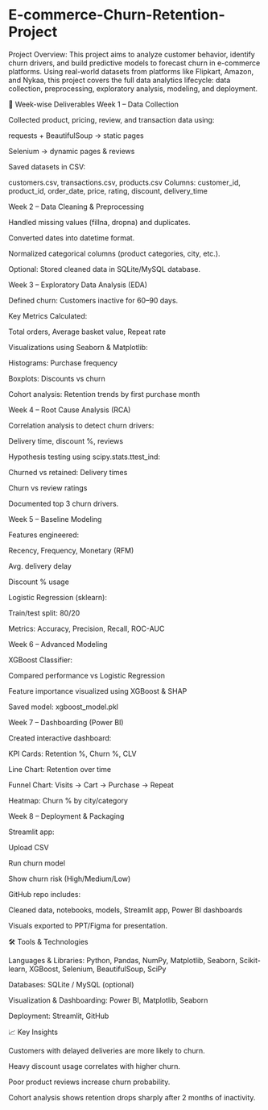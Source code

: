 # E-commerce-Churn-Retention-Project

Project Overview:
This project aims to analyze customer behavior, identify churn drivers, and build predictive models to forecast churn in e-commerce platforms. Using real-world datasets from platforms like Flipkart, Amazon, and Nykaa, this project covers the full data analytics lifecycle: data collection, preprocessing, exploratory analysis, modeling, and deployment.


🔹 Week-wise Deliverables
Week 1 – Data Collection

Collected product, pricing, review, and transaction data using:

requests + BeautifulSoup → static pages

Selenium → dynamic pages & reviews

Saved datasets in CSV:

customers.csv, transactions.csv, products.csv
Columns: customer_id, product_id, order_date, price, rating, discount, delivery_time

Week 2 – Data Cleaning & Preprocessing

Handled missing values (fillna, dropna) and duplicates.

Converted dates into datetime format.

Normalized categorical columns (product categories, city, etc.).

Optional: Stored cleaned data in SQLite/MySQL database.

Week 3 – Exploratory Data Analysis (EDA)

Defined churn: Customers inactive for 60–90 days.

Key Metrics Calculated:

Total orders, Average basket value, Repeat rate

Visualizations using Seaborn & Matplotlib:

Histograms: Purchase frequency

Boxplots: Discounts vs churn

Cohort analysis: Retention trends by first purchase month

Week 4 – Root Cause Analysis (RCA)

Correlation analysis to detect churn drivers:

Delivery time, discount %, reviews

Hypothesis testing using scipy.stats.ttest_ind:

Churned vs retained: Delivery times

Churn vs review ratings

Documented top 3 churn drivers.

Week 5 – Baseline Modeling

Features engineered:

Recency, Frequency, Monetary (RFM)

Avg. delivery delay

Discount % usage

Logistic Regression (sklearn):

Train/test split: 80/20

Metrics: Accuracy, Precision, Recall, ROC-AUC

Week 6 – Advanced Modeling

XGBoost Classifier:

Compared performance vs Logistic Regression

Feature importance visualized using XGBoost & SHAP

Saved model: xgboost_model.pkl

Week 7 – Dashboarding (Power BI)

Created interactive dashboard:

KPI Cards: Retention %, Churn %, CLV

Line Chart: Retention over time

Funnel Chart: Visits → Cart → Purchase → Repeat

Heatmap: Churn % by city/category

Week 8 – Deployment & Packaging

Streamlit app:

Upload CSV

Run churn model

Show churn risk (High/Medium/Low)

GitHub repo includes:

Cleaned data, notebooks, models, Streamlit app, Power BI dashboards

Visuals exported to PPT/Figma for presentation.

🛠 Tools & Technologies

Languages & Libraries: Python, Pandas, NumPy, Matplotlib, Seaborn, Scikit-learn, XGBoost, Selenium, BeautifulSoup, SciPy

Databases: SQLite / MySQL (optional)

Visualization & Dashboarding: Power BI, Matplotlib, Seaborn

Deployment: Streamlit, GitHub

📈 Key Insights

Customers with delayed deliveries are more likely to churn.

Heavy discount usage correlates with higher churn.

Poor product reviews increase churn probability.

Cohort analysis shows retention drops sharply after 2 months of inactivity.
